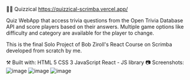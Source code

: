 🧠💡 Quizzical
https://quizzical-scrimba.vercel.app/

Quiz WebApp that access trivia questions from the Open Trivia Database API and score players based on their answers. Multiple game options like difficulty and category are available for the player to change.

This is the final Solo Project of Bob Ziroll's React Course on Scrimba developed from scratch by me.

⚒️ Built with:
HTML 5
CSS 3
JavaScript
React - JS library
📷 Screenshots:
![image](https://user-images.githubusercontent.com/110648530/197392363-e1d75212-a246-452e-9607-087decbbb5be.png)
![image](https://user-images.githubusercontent.com/110648530/197392408-8c104cb4-cb8b-45c4-86a7-6011009f96b7.png)
![image](https://user-images.githubusercontent.com/110648530/197392419-ae08330b-bd36-4656-9491-cb06fffceb18.png)
